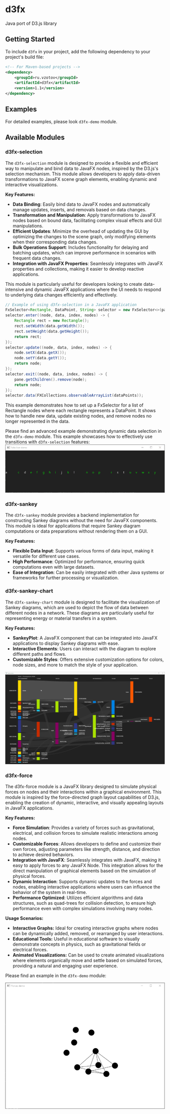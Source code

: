 # d3fx
Java port of D3.js library

## Getting Started

To include `d3fx` in your project, add the following dependency to your project's build file:

```xml
<!-- For Maven-based projects -->
<dependency>
    <groupId>ru.vzotov</groupId>
    <artifactId>d3fx</artifactId>
    <version>1.1</version>
</dependency>
```

## Examples

For detailed examples, please look `d3fx-demo` module.

## Available Modules

### d3fx-selection

The `d3fx-selection` module is designed to provide a flexible and efficient way to manipulate and bind data to JavaFX nodes, inspired by the D3.js's selection mechanism. This module allows developers to apply data-driven transformations to JavaFX scene graph elements, enabling dynamic and interactive visualizations.

**Key Features:**
- **Data Binding**: Easily bind data to JavaFX nodes and automatically manage updates, inserts, and removals based on data changes.
- **Transformation and Manipulation**: Apply transformations to JavaFX nodes based on bound data, facilitating complex visual effects and GUI manipulations.
- **Efficient Updates**: Minimize the overhead of updating the GUI by optimizing the changes to the scene graph, only modifying elements when their corresponding data changes.
- **Bulk Operations Support**: Includes functionality for delaying and batching updates, which can improve performance in scenarios with frequent data changes.
- **Integration with JavaFX Properties**: Seamlessly integrates with JavaFX properties and collections, making it easier to develop reactive applications.

This module is particularly useful for developers looking to create data-intensive and dynamic JavaFX applications where the UI needs to respond to underlying data changes efficiently and effectively.

```java
// Example of using d3fx-selection in a JavaFX application
FxSelector<Rectangle, DataPoint, String> selector = new FxSelector<>(pane.getChildren(), DataPoint::getId);
selector.enter((node, data, index, nodes) -> {
    Rectangle rect = new Rectangle();
    rect.setWidth(data.getWidth());
    rect.setHeight(data.getHeight());
    return rect;
});
selector.update((node, data, index, nodes) -> {
    node.setX(data.getX());
    node.setY(data.getY());
    return node;
});
selector.exit((node, data, index, nodes) -> {
    pane.getChildren().remove(node);
    return node;
});
selector.data(FXCollections.observableArrayList(dataPoints));
```

This example demonstrates how to set up a FxSelector for a list of Rectangle nodes where each rectangle represents a DataPoint. It shows how to handle new data, update existing nodes, and remove nodes no longer represented in the data.

Please find an advanced example demonstrating dynamic data selection in the `d3fx-demo` module. 
This example showcases how to effectively use transitions with `d3fx-selection` features:
![](/assets/images/selection_demo.gif)

### d3fx-sankey

The `d3fx-sankey` module provides a backend implementation for constructing Sankey diagrams without the need for JavaFX components. This module is ideal for applications that require Sankey diagram computations or data preparations without rendering them on a GUI.

**Key Features:**
- **Flexible Data Input**: Supports various forms of data input, making it versatile for different use cases.
- **High Performance**: Optimized for performance, ensuring quick computations even with large datasets.
- **Ease of Integration**: Can be easily integrated with other Java systems or frameworks for further processing or visualization.

### d3fx-sankey-chart

The `d3fx-sankey-chart` module is designed to facilitate the visualization of Sankey diagrams, which are used 
to depict the flow of data between different nodes in a network. These diagrams are particularly useful for 
representing energy or material transfers in a system.

**Key Features:**
- **SankeyPlot**: A JavaFX component that can be integrated into JavaFX applications to display Sankey diagrams with ease.
- **Interactive Elements**: Users can interact with the diagram to explore different paths and flows.
- **Customizable Styles**: Offers extensive customization options for colors, node sizes, and more to match the style of your application.

![](/assets/images/sankey_demo.png)

### d3fx-force
The d3fx-force module is a JavaFX library designed to simulate physical forces on nodes and their interactions within a graphical environment. This module is inspired by the force-directed graph layout capabilities of D3.js, enabling the creation of dynamic, interactive, and visually appealing layouts in JavaFX applications.

**Key Features:**

- **Force Simulation**: Provides a variety of forces such as gravitational, electrical, and collision forces to simulate realistic interactions among nodes.
- **Customizable Forces**: Allows developers to define and customize their own forces, adjusting parameters like strength, distance, and direction to achieve desired behaviors.
- **Integration with JavaFX**: Seamlessly integrates with JavaFX, making it easy to apply forces to any JavaFX Node. This integration allows for the direct manipulation of graphical elements based on the simulation of physical forces.
- **Dynamic Interaction**: Supports dynamic updates to the forces and nodes, enabling interactive applications where users can influence the behavior of the system in real-time.
- **Performance Optimized**: Utilizes efficient algorithms and data structures, such as quad-trees for collision detection, to ensure high performance even with complex simulations involving many nodes.

**Usage Scenarios:**

- **Interactive Graphs:** Ideal for creating interactive graphs where nodes can be dynamically added, removed, or rearranged by user interactions.
- **Educational Tools:** Useful in educational software to visually demonstrate concepts in physics, such as gravitational fields or electrical forces.
- **Animated Visualizations:** Can be used to create animated visualizations where elements organically move and settle based on simulated forces, providing a natural and engaging user experience.

Please find an example in the `d3fx-demo` module:

![](/assets/images/forces_demo.gif)